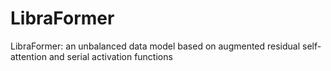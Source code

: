 # LibraFormer
LibraFormer: an unbalanced data model based on augmented residual self-attention and serial activation functions
